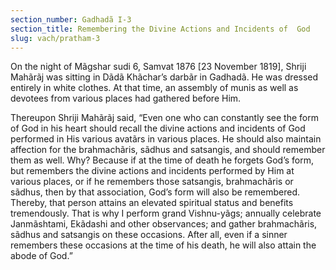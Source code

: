 ```yaml
---
section_number: Gadhadã I-3 
section_title: Remembering the Divine Actions and Incidents of  God
slug: vach/pratham-3
---
```

On the night of Mãgshar sudi 6, Samvat 1876 [23 November  1819], Shriji Mahãrãj was sitting in Dãdã Khãchar’s darbãr in  Gadhadã. He was dressed entirely in white clothes. At that time, an  assembly of munis as well as devotees from various places had gathered before Him.

Thereupon Shriji Mahãrãj said, “Even one who can constantly  see the form of God in his heart should recall the divine actions and  incidents of God performed in His various avatãrs in various places.  He should also maintain affection for the brahmachãris, sãdhus and  satsangis, and should remember them as well. Why? Because if at  the time of death he forgets God’s form, but remembers the divine  actions and incidents performed by Him at various places, or if he  remembers those satsangis, brahmachãris or sãdhus, then by that  association, God’s form will also be remembered. Thereby, that  person attains an elevated spiritual status and benefits tremendously. That is why I perform grand Vishnu-yãgs; annually  celebrate Janmãshtami, Ekãdashi and other observances; and gather  brahmachãris, sãdhus and satsangis on these occasions. After all,  even if a sinner remembers these occasions at the time of his death,  he will also attain the abode of God.”

